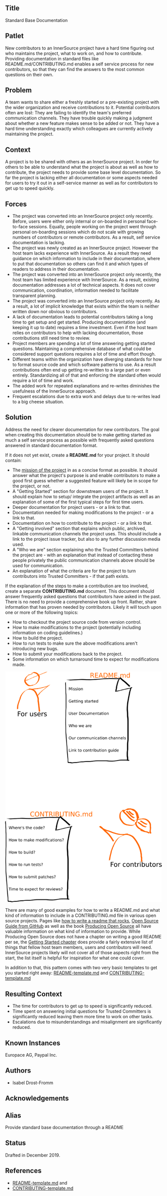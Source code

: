## Title

Standard Base Documentation

## Patlet

New contributors to an InnerSource project have a hard time figuring out who
maintains the project, what to work on, and how to contribute. Providing
documentation in standard files like README.md/CONTRIBUTING.md enables a
self service process for new contributors, so that they can find the answers to
the most common questions on their own.

## Problem

A team wants to share either a freshly started or a pre-existing project with
the wider organization and receive contributions to it. Potential contributors
often are lost: They are failing to identify the team's preferred communication
channels. They have trouble quickly making a judgment about whether a new
feature makes sense to be added or not. They have a hard time understanding
exactly which colleagues are currently actively maintaining the project.

## Context

A project is to be shared with others as an InnerSource project. In order for
others to be able to understand what the project is about as well as how to
contribute, the project needs to provide some base level documentation. So far
the project is lacking either all documentation or some aspects needed for users
to try it out in a self-service manner as well as for contributors to get up to
speed quickly.

## Forces

- The project was converted into an InnerSource project only recently. Before,
  users were either only internal or on-boarded in personal face-to-face
  sessions.  Equally, people working on the project went through personal
  on-boarding sessions which do not scale with growing numbers of contributors or
  remote contributors. As a result, self service documentation is lacking.
- The project was newly created as an InnerSource project. However the host team
  lacks experience with InnerSource. As a result they need guidance on which
  information to include in their documentation, where to put that documentation
  so others can find it and which types of readers to address in their
  documentation.
- The project was converted into an InnerSource project only recently, the host
  team has limited experience with InnerSource. As a result, existing
  documentation addresses a lot of technical aspects. It does not cover
  communication, coordination, information needed to facilitate transparent
  planning.
- The project was converted into an InnerSource project only recently. As a
  result, a lot of implicit knowledge that exists within the team is neither
  written down nor obvious to contributors.
- A lack of documentation leads to potential contributors taking a long time to
  get setup and get started. Producing documentation (and keeping it up to date)
  requires a time investment. Even if the host team relies on contributors to
  help with lacking documentation, those contributions still need time to review.
- Project members are spending a lot of time answering getting started
  questions. Maintaining a comprehensive database of what could be considered
  support questions requires a lot of time and effort though.
- Different teams within the organization have diverging standards for how to
  format source code and which software patterns to use. As a result
  contributions often end up getting re-written to a large part or even
  entirely. Standardizing all of that and enforcing the standard often
  would require a lot of time and work.
- The added work for repeated explanations and re-writes diminishes the
  usefulness of the InnerSource approach.
- Frequent escalations due to extra work and delays due to re-writes lead to a
  big cheese situation.

## Solution

Address the need for clearer documentation for new contributors. The goal when
creating this documentation should be to make getting started as much a self
service process as possible with frequently asked questions answered in standard
documentation format.

If it does not yet exist, create a **README.md** for your project. It should
contain:

* The [mission of the
  project](https://producingoss.com/en/producingoss.html#mission-statement) in
  as a concise format as possible. It should answer what the project's purpose
  is and enable contributors to make a good first guess whether a suggested
  feature will likely be in scope for the project, or not.
* A "Getting Started" section for downstream users of the project. It should
  explain how to setup/ integrate the project artifacts as well as an
  explanation of some of the first typical steps for first time users.
* Deeper documentation for project users - or a link to that.
* Documentation needed for making modifications to the project - or a link to
  that.
* Documentation on how to contribute to the project - or a link to that.
* A "Getting involved" section that explains which public, archived, linkable
  communication channels the project uses. This should include a link to the
  project issue tracker, but also to any further discussion media used.
* A "Who we are" section explaining who the Trusted Committers behind the
  project are - with an explanation that instead of contacting these people
  privately the public communication channels above should be used for
  communication.
* An explanation of what the criteria are for the project to turn contributors
  into Trusted Committers - if that path exists.

If the explanation of the steps to make a contribution are too involved, create
a separate **CONTRIBUTING.md** document. This document should answer frequently
asked questions that contributors have asked in the past. There is no need to
provide a comprehensive book up front. Rather, share information that has proven
needed by contributors. Likely it will touch upon one or more of the following
topics:

* How to checkout the project source code from version control.
* How to make modifications to the project (potentially including information on
  coding guidelines.)
* How to build the project.
* How to run tests to make sure the above modifications aren't introducing new
  bugs.
* How to submit your modifications back to the project.
* Some information on which turnaround time to expect for modifications made.

![Brief picture of README.md and CONTRIBUTING.md content](./assets/base_docs_drawing.png)


There are many of good examples for how to write a README.md and what kind
of information to include in a CONTRIBUTING.md file in various open source projects.
Pages like [how to write a readme that rocks](https://m.dotdev.co/how-to-write-a-readme-that-rocks-bc29f279611a),
[Open Source Guide from GitHub](https://opensource.guide/) as well as
the book [Producing Open Source](https://producingoss.com/en/producingoss.html)
all have valuable information on what kind of information to provide. While
Producing Open Source does not have a chapter on writing a good README per se,
the [Getting Started
chapter](https://producingoss.com/en/producingoss.html#starting-from-what-you-have)
does provide a fairly extensive list of things that fellow host team members,
users and contributors will need. InnerSource projects likely will not cover all
of those aspects right from the start, the list itself is helpful for
inspiration for what one could cover.

In addition to that, this pattern comes with two very basic templates to get you
started right away: [README-template.md](templates/README-template.md) and
[CONTRIBUTING-template.md](templates/CONTRIBUTING-template.md)

## Resulting Context

* The time for contributors to get up to speed is significantly reduced.
* Time spent on answering initial questions for Trusted Committers is
  significantly reduced leaving them more time to work on other tasks.
* Escalations due to misunderstandings and misalignment are significantly
  reduced.

## Known Instances

Europace AG, Paypal Inc.

## Authors

* Isabel Drost-Fromm

## Acknowledgements

## Alias

Provide standard base documentation through a README


## Status

Drafted in December 2019.

## References

* [README-template.md](templates/README-template.md) and
* [CONTRIBUTING-template.md](templates/CONTRIBUTING-template.md)
